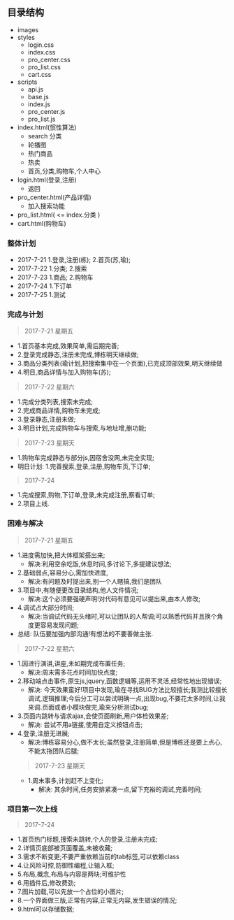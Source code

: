 ## 目录结构
- images
- styles
  - login.css
  - index.css
  - pro_center.css
  - pro_list.css
  - cart.css
- scripts
  - api.js
  - base.js
  - index.js
  - pro_center.js
  - pro_list.js
- index.html(惯性算法)
    - search  分类
    - 轮播图
    - 热门商品
    -  热卖
    - 首页,分类,购物车,个人中心
- login.html(登录,注册)
    - 返回
- pro_center.html(产品详情)
  - 加入搜索功能
- pro_list.html( <= index.分类 )
- cart.html(购物车)
### 整体计划
- 2017-7-21  1.登录,注册(栋); 2.首页(苏,瑜);
- 2017-7-22  1.分类; 2.搜索
- 2017-7-23  1.商品; 2.购物车
- 2017-7-24  1.下订单
- 2017-7-25  1.测试
### 完成与计划
> 2017-7-21 星期五
- 1.首页基本完成,效果简单,需后期完善;    
- 2.登录完成静态,注册未完成,博栋明天继续做;
- 3.商品分类列表(瑜计划,把搜索集中在一个页面),已完成顶部效果,明天继续做
- 4.明日,商品详情与加入购物车(苏);
> 2017-7-22 星期六
- 1.完成分类列表,搜索未完成;
- 2.完成商品详情,购物车未完成; 
- 3.登录静态,注册未做;
- 3.明日计划,完成购物车与搜索,与地址增,删功能;
> 2017-7-23 星期天
- 1.购物车完成静态与部分js,因宿舍没网,未完全实现;
- 明日计划: 1.完善搜索,登录,注册,购物车页,下订单;
> 2017-7-24
- 1.完成搜索,购物,下订单,登录,未完成注册,察看订单;
- 2.项目上线.
### 困难与解决
> 2017-7-21 星期五
- 1.进度需加快,把大体框架搭出来;
  - 解决:利用空余吃饭,休息时间,多讨论下,多提建议想法;
- 2.基础弱点,容易分心,需加快进度,
   - 解决:有问题及时提出来,别一个人瞎搞,我们是团队
- 3.项目中,有随便更改目录结构,他人文件情况;
  - 解决:这个必须要强硬声明!对代码有意见可以提出来,由本人修改;
- 4.调试占大部分时间;
  - 解决:当调试代码无头绪时,可以让团队的人帮调;可以熟悉代码并且换个角度更容易发现问题;
- 总结: 队伍要加强内部沟通!有想法的不要善做主张.
> 2017-7-22 星期六
- 1.因进行演讲,讲座,未如期完成布置任务;
   - 解决:周末需多花点时间加快点度;
- 2.移动端点击事件,原生js,jquery,函数逻辑等,运用不灵活,经常性地出现错误;
  - 解决: 今天效果蛮好!项目中发现,瑜在寻找BUG方法比较擅长;我测比较擅长调试,逻辑推理;今后分工可以尝试明确一点,出现bug,不要花太多时间,让我来调.页面或者小模块做完,瑜来分析测试bug;
- 3.页面内跳转与请求ajax,会使页面刷新,用户体检效果差;
  - 解决: 尝试不用a链接,使用自定义按钮点击;
- 4.登录,注册无进展;
  - 解决:博栋容易分心,做不太长;虽然登录,注册简单,但是博栋还是要上点心,不能太拖团队后腿;
  > 2017-7-23 星期天
  - 1.周末事多,计划赶不上变化;
     - 解决: 其余时间,任务安排紧凑一点,留下充裕的调试,完善时间;
### 项目第一次上线
> 2017-7-24
- 1.首页热门标题,搜索未跳转,个人的登录,注册未完成;
- 2.详情页底部被页面覆盖,未被收藏;
- 3.需求不断变更;不要严重依赖当前的tab标签,可以依赖class
- 4.让风险可控,防御性编程,让输入框;
- 5.布局,概念,布局与内容是两块;可维护性
- 6.用插件后,修改费劲;
- 7.图片加载,可以先放一个占位的小图片;
- 8.一个界面做三版,正常有内容,正常无内容,发生错误的情况;
- 9.html可以存储数据;


